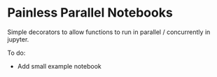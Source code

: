 # Painless Parallel Notebooks
Simple decorators to allow functions to run in parallel / concurrently in jupyter.

To do:
- Add small example notebook
